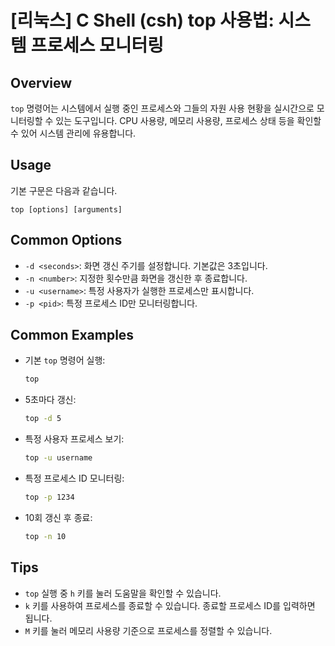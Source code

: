 # [리눅스] C Shell (csh) top 사용법: 시스템 프로세스 모니터링

## Overview
`top` 명령어는 시스템에서 실행 중인 프로세스와 그들의 자원 사용 현황을 실시간으로 모니터링할 수 있는 도구입니다. CPU 사용량, 메모리 사용량, 프로세스 상태 등을 확인할 수 있어 시스템 관리에 유용합니다.

## Usage
기본 구문은 다음과 같습니다.
```
top [options] [arguments]
```

## Common Options
- `-d <seconds>`: 화면 갱신 주기를 설정합니다. 기본값은 3초입니다.
- `-n <number>`: 지정한 횟수만큼 화면을 갱신한 후 종료합니다.
- `-u <username>`: 특정 사용자가 실행한 프로세스만 표시합니다.
- `-p <pid>`: 특정 프로세스 ID만 모니터링합니다.

## Common Examples
- 기본 `top` 명령어 실행:
    ```bash
    top
    ```

- 5초마다 갱신:
    ```bash
    top -d 5
    ```

- 특정 사용자 프로세스 보기:
    ```bash
    top -u username
    ```

- 특정 프로세스 ID 모니터링:
    ```bash
    top -p 1234
    ```

- 10회 갱신 후 종료:
    ```bash
    top -n 10
    ```

## Tips
- `top` 실행 중 `h` 키를 눌러 도움말을 확인할 수 있습니다.
- `k` 키를 사용하여 프로세스를 종료할 수 있습니다. 종료할 프로세스 ID를 입력하면 됩니다.
- `M` 키를 눌러 메모리 사용량 기준으로 프로세스를 정렬할 수 있습니다.